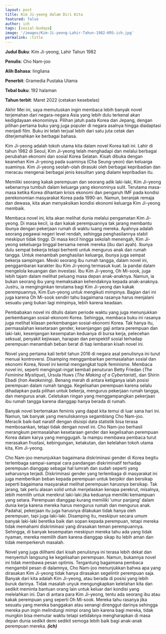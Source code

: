 ```yaml
---
layout: post
title: Kim Ji-yeong dalam Diri Kita
featured: false
author: ich
tags: [sosial-budaya]
image: '/images/Kim-Ji-yeong-Lahir-Tahun-1982-KRS-ich.jpg'
permalink: :title
---
```


**Judul Buku**: Kim Ji-yeong, Lahir Tahun 1982

**Penulis**: Cho Nam-joo

**Alih Bahasa**: Iingliana

**Penerbit**: Gramedia Pustaka Utama

**Tebal buku**: 192 halaman

**Tahun terbit**: Maret 2022 (cetakan kesebelas)

Akhir Mei ini, saya memutuskan ingin membaca lebih banyak novel terjemahan dari negara-negara Asia yang lebih dulu terkenal akan kedigdayaan ekonominya. Pilihan jatuh pada Korea dan Jepang, dengan pilihan pertama buku yang juga populer di negara asalnya hingga diadaptasi menjadi film. Buku ini telah terjual lebih dari satu juta cetak dan diterjemahkan ke berbagai bahasa.

Kim Ji-yeong adalah tokoh utama kita dalam novel Korea kali ini. Lahir di tahun 1982 di Seoul, Kim Ji-yeong telah menghadapi dan melalui berbagai perubahan ekonomi dan sosial Korea Selatan. Kisah dibuka dengan keanehan Kim Ji-yeong pada suaminya (Cha Seung-yeon) dan keluarga suaminya. Kim Ji-yeong seolah-olah dirasuki oleh berbagai kepribadian dan meracau mengenai berbagai jenis kesulitan yang dialami kepribadian itu.

Memiliki seorang kakak perempuan dan seorang adik laki-laki, Kim Ji-yeong sebenarnya tumbuh dalam keluarga yang ekonominya sulit. Terutama masa-masa ketika Korea dihantam krisis ekonomi dan pengaruh IMF pada kondisi perekonomian masyarakat Korea pada 1990-an. Namun, beranjak remaja dan dewasa, kita akan menyaksikan kondisi ekonomi keluarga Kim Ji-yeong membaik.

Membaca novel ini, kita akan melihat dunia melalui pengamatan Kim Ji-yeong. Di masa kecil, ia dan kakak perempuannya tak jarang membantu ibunya dengan pekerjaan rumah di waktu luang mereka. Ayahnya adalah seorang pegawai negeri level rendah, sehingga penghasilannya stabil meskipun tidak tinggi. Di masa kecil hingga sekolah menengah, Kim Ji-yeong sekeluarga tinggal bersama nenek mereka (ibu dari ayah). Ibunya dulu sempat bekerja tetapi berhenti untuk mengurus anak dan rumah tangga. Untuk menambah penghasilan keluarga, ibunya juga sempat bekerja sampingan. Meski seorang ibu rumah tangga, dalam novel ini, penggambaran karakter ibu Kim Ji-yeong termasuk kuat. Ia pandai dalam mengelola keuangan dan investasi. Ibu Kim Ji-yeong, Oh Mi-sook, juga lebih tajam dalam melihat peluang masa depan anak-anaknya. Namun, ia bukan seorang ibu yang memaksakan kehendaknya kepada anak-anaknya. Justru, ia menginginkan terutama bagi Kim Ji-yeong dan kakak perempuannya, Kim Eun-yeong untuk mengikuti mimpinya. Bagian dari ini juga karena Oh Mi-sook sendiri tahu bagaimana rasanya harus menjalani sesuatu yang bukan lagi mimpinya, lebih karena keadaan.

Pembabakan novel ini ditulis dalam periode waktu yang juga menunjukkan perkembangan sosial-ekonomi Korea. Sehingga, membaca buku ini rasanya juga melihat kilasan perkembangan sosial-ekonomi Korea. Tak hanya itu, permasalahan kesetaraan gender, kesenjangan gaji antara perempuan dan laki-laki, kesenjangan kesempatan keduanya di bursa kerja, pelecehan seksual, penyakit kejiwaan, harapan dan perspektif sosial terhadap perempuan menambah beban berat di tiap lembaran kisah novel ini.

Novel yang pertama kali terbit tahun 2016 di negara asal penulisnya ini turut menuai kontroversi. Disamping menggambarkan permasalahan sosial dan ekonomi Korea, Novel ini kental mengangkat topik feminisme. Membaca novel ini, seperti mengingat-ingat kembali penuturan Betty Friedan (*The Feminine Mystique*), Ursula Huws (*The Making of a Cybertariat*), dan Shirin Ebadi (*Iran Awakening*). Benang merah di antara ketiganya ialah posisi perempuan dalam rumah tangga. Kegelisahan perempuan karena selalu dihadapkan pada pilihan untuk bekerja, mengurus pekerjaan rumah tangga, dan mengurus anak. Celetukan ringan yang menggampangkan pekerjaan ibu rumah tangga karena dianggap hanya berada di rumah.

Banyak novel bertemakan feminis yang dapat kita temui di luar sana hari ini. Namun, tak banyak yang menuliskannya segamblang Cho Nam-joo. Meracik baik-bait naratif dengan disisipi data statistik bisa terasa membosankan, tetapi tidak dengan novel ini. Cho Nam-joo berhasil merangkum permasalahan kesetaraan gender dan kegelisahan perempuan Korea dalam karya yang menggugah. Ia mampu membawa pembaca turut merasakan frustasi, kebingungan, ketakutan, dan kelelahan tokoh utama kita, Kim Ji-yeong. 

Cho Nam-joo menunjukkan bagaimana diskriminasi gender di Korea begitu terlembaga sampai-sampai cara pandangan diskriminatif terhadap perempuan dianggap sebagai hal lumrah dan sudah seperti yang seharusnya terjadi. Diskriminasi gender yang terlembaga di masyarakat ini juga memberikan beban kepada perempuan untuk berpikir dan bersikap seperti bagaimana masyarakat melihat perempuan harusnya bersikap. Tak jarang, tak perlu alasan solid untuk menjelaskan kenapa perekrut, misalnya, lebih memilih untuk merekrut laki-laki jika keduanya memiliki kemampuan yang setara. Perempuan dianggap kurang memiliki ‘umur panjang’ dalam dunia kerja karena mereka harus mengurus rumah dan mengurus anak. Padahal, pekerjaan itu juga harusnya dilakukan tidak hanya oleh perempuan, tapi juga laki-laki. Disamping itu, meskipun secara umum banyak laki-laki beretika baik dan sopan kepada perempuan, tetapi mereka tidak memahami diskriminasi yang dirasakan teman perempuannya. Sehingga, di banyak kesempatan meskipun mereka tahu ada yang tidak nyaman, mereka memilih diam karena dianggap sikap itu lebih aman dan tidak memperkeruh masalah.

Novel yang juga diilhami dari kisah penulisnya ini terasa lebih dekat dan menyentuh langsung ke kegelisahan perempuan. Namun, bukannya novel ini tidak membawa pesan optimis. Tergantung bagaimana pembaca mengambil pesan di dalamnya, Cho Nam-joo menunjukkan bahwa apa yang dirasakan Kim Ji-yeong tidak hanya dirasakan segelintir perempuan saja. Banyak dari kita adalah Kim Ji-yeong, atau berada di posisi yang lebih buruk darinya. Tidak masalah unyuk mengungkapkan kelelahan kita dan sedikit meminta bantuan orang lain untuk keluar dari kondisi yang melelahkan ini. Dan di antara para Kim Ji-yeong, tentu ada seorang ibu atau kakak perempuan yang seperti Oh Mi-sook. Mereka tahu rasanya jika sesuatu yang mereka banggakan atau senangi direnggut darinya sehingga mereka pun ingin melindungi mimpi orang lain karena bagi mereka, tidak mungkin bisa memutar waktu tetapi setidaknya mengharapkan di masa depan dunia sedikit demi sedikit semoga lebih baik bagi anak-anak perempuan mereka. ***(ich)***


